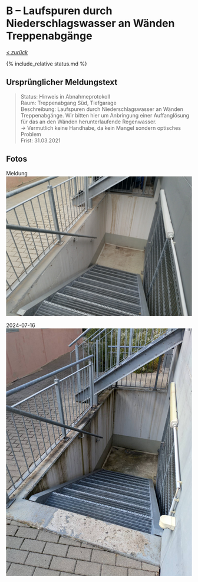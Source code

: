 # B &ndash; Laufspuren durch Niederschlagswasser an Wänden Treppenabgänge

_[&lt; zurück](../../index.md)_

{% include_relative status.md %}

## Ursprünglicher Meldungstext

> Status: Hinweis in Abnahmeprotokoll\
> Raum: Treppenabgang Süd, Tiefgarage\
> Beschreibung: Laufspuren durch Niederschlagswasser an Wänden Treppenabgänge. Wir bitten hier um Anbringung einer Auffanglösung für das an den Wänden herunterlaufende Regenwasser.\
> -> Vermutlich keine Handhabe, da kein Mangel sondern optisches Problem\
> Frist: 31.03.2021

## Fotos

Meldung
![](Meldung.jpg)

2024-07-16
![](20240716_095448541_small.jpg)